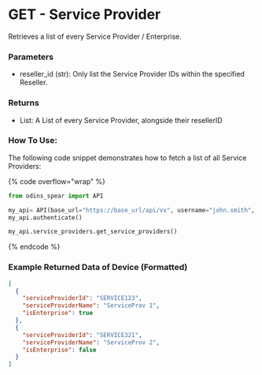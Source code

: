 # GET - Service Provider

Retrieves a list of every Service Provider / Enterprise.

### Parameters&#x20;

* reseller_id (str): Only list the Service Provider IDs within the specified Reseller.&#x20;

### Returns

* List: A List of every Service Provider, alongside their resellerID

### How To Use:

The following code snippet demonstrates how to fetch a list of all Service Providers:

{% code overflow="wrap" %}
```python
from odins_spear import API

my_api= API(base_url="https://base_url/api/vx", username="john.smith", password="ODIN_INSTANCE_1")
my_api.authenticate()

my_api.service_providers.get_service_providers()
```
{% endcode %}

### Example Returned Data of Device (Formatted)

```json
[
  {
    "serviceProviderId": "SERVICE123",
    "serviceProviderName": "ServiceProv 1",
    "isEnterprise": true
  },
  {
    "serviceProviderId": "SERVICE321",
    "serviceProviderName": "ServiceProv 2",
    "isEnterprise": false
  }
]
```